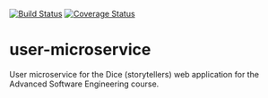 [![Build Status](https://travis-ci.com/cardiamc/user-microservice.svg?branch=master)](https://travis-ci.com/cardiamc/user-microservice)
[![Coverage Status](https://coveralls.io/repos/github/cardiamc/user-microservice/badge.svg?branch=master)](https://coveralls.io/github/cardiamc/user-microservice?branch=master)

# user-microservice
User microservice for the Dice (storytellers) web application for the Advanced Software Engineering course.
